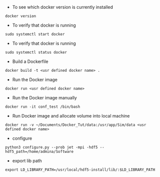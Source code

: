 - To see which docker version is currently installed 

```
docker version
```

- To verify that docker is running

```
sudo systemctl start docker
```

- To verify that docker is running

```
sudo systemctl status docker
```

- Build a Dockerfile

```
docker build -t <usr defined docker name> .
```

- Run the Docker image

```
docker run <usr defined docker name>
```

- Run the Docker image manually

```
docker run -it conf_test /bin/bash
```

- Run Docker image and allocate volume into local machine

```
docker run -v ~/Documents/Docker_Tut/data:/usr/app/Sim/data <usr defined docker name>
```

- configure 
```
python3 configure.py --prob jet -mpi -hdf5 --hdf5_path=/home/admina/Software
```
- export lib path
```
export LD_LIBRARY_PATH=/usr/local/hdf5-install/lib/:$LD_LIBRARY_PATH
```